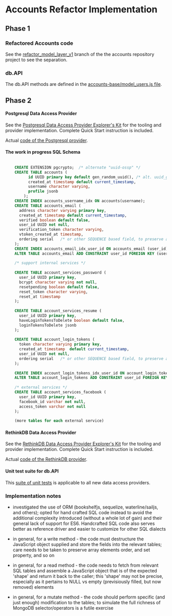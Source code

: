 # Accounts Refactor Implementation

## Phase 1 

### Refactored Accounts code

See the [refactor_model_layer_v1](https://github.com/meteor/accounts/tree/refactor_model_layer_v1) branch of the the accounts repository 
project to see the separation.

### db.API

The db.API methods are defined in the [accounts-base/model_users.js file](https://github.com/meteor/accounts/blob/refactor_model_layer_v1/packages/accounts-base/model_users.js).

## Phase 2

#### Postgresql Data Access Provider

See the [Postgresql Data Access Provider Explorer's Kit](https://bitbucket.org/singli/accountsdb/src/822beef3642ce363dc68caa1b49a1201c85b591e/db.postgres/?at=master) 
for the tooling and provider implementation.  Complete Quick Start instruction is included.

Actual [code of the Postgresql provider](https://bitbucket.org/singli/accountsdb/src/822beef3642ce363dc68caa1b49a1201c85b591e/db.postgres/db/account-postgres.js?at=master&fileviewer=file-view-default).

####  The work in progress SQL Schema

```sql

    CREATE EXTENSION pgcrypto;  /* alternate "uuid-ossp" */
    CREATE TABLE accounts (
          id UUID primary key default gen_random_uuid(), /* alt. uuid_generate_v1mc */
          created_at timestamp default current_timestamp,
          username character varying,
          profile jsonb
        );
    CREATE INDEX accounts_username_idx ON accounts(username);
    CREATE TABLE accounts_email (
      address character varying primary key,
      created_at timestamp default current_timestamp,
      verified boolean default false,
      user_id UUID not null,
      verification_token character varying,
      vtoken_created_at timestamp,
      ordering serial   /* or other SEQUENCE based field, to preserve array order */
    );
    CREATE INDEX accounts_email_idx_user_id ON accounts_email (user_id);
    ALTER TABLE accounts_email ADD CONSTRAINT user_id FOREIGN KEY (user_id) REFERENCES accounts(id);
    
    /* support internal services */
    
    CREATE TABLE account_services_password (
      user_id UUID primary key,
      bcrypt character varying not null,
      resetpending boolean default false,
      reset_token character varying,
      reset_at timestamp
    );
    
    CREATE TABLE account_services_resume (
      user_id UUID primary key,
      haveLoginTokensToDelete boolean default false,
      loginTokensToDelete jsonb
    );
    
    CREATE TABLE account_login_tokens (
      token character varying primary key,
      created_at timestamp  default current_timestamp,
      user_id UUID not null,
      ordering serial   /* or other SEQUENCE based field, to preserve array order */
    );
    
    CREATE INDEX account_login_tokens_idx_user_id ON account_login_tokens (user_id);
    ALTER TABLE account_login_tokens ADD CONSTRAINT user_id FOREIGN KEY (user_id) REFERENCES accounts(id);
    
    /* external services */
    CREATE TABLE account_services_facebook (
      user_id UUID primary key,
      facebook_id varchar not null,
      access_token varchar not null
    );
    
    (more tables for each external service)
```
#### RethinkDB Data Access Provider

See the [RethinkDB Data Access Provider Explorer's Kit](https://bitbucket.org/singli/accountsdb/src/822beef3642ce363dc68caa1b49a1201c85b591e/db.rethink/?at=master) 
for the tooling and provider implementation.   Complete Quick Start instruction is included.

Actual [code of the RethinkDB provider](https://bitbucket.org/singli/accountsdb/src/822beef3642ce363dc68caa1b49a1201c85b591e/db.rethink/db/account-rethink.js?at=master&fileviewer=file-view-default).

#### Unit test suite for db.API

This [suite of unit tests](https://bitbucket.org/singli/accountsdb/src/822beef3642ce363dc68caa1b49a1201c85b591e/db.rethink/test/test.js?at=master&fileviewer=file-view-default) is applicable to all new data access providers.

### Implementation notes

*  investigated the use of ORM (bookshelfjs, sequelize, waterline/sailjs,
and others); opted for hand crafted SQL code instead to avoid the
additional complexity introduced (without a whole lot of gain) and their
general lack of support for ES6.  Handcrafted SQL code also serves
better as reference driver and easier to customize for other SQL
dialects

* in general, for a write method - the code must destructure the JavaScript
object supplied and store the fields into the relevant tables; care needs
to be taken to preserve array elements order, and set property, and so
on

* in general, for a read method - the code needs to fetch from relevant SQL
tables and assemble a JavaScript object that is of the expected 'shape' and
return it back to the caller; this 'shape' may not be precise, especially
as it pertains to NULL vs empty (previsiously filled, but now removed)
elements

* in general, for a mutate method - the code should perform specific (and
just enough) modification to the tables; to simulate the full richness
of MongoDB selector/operators is a futile exercise

